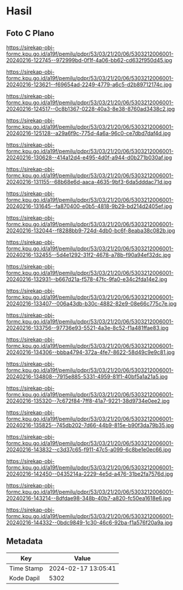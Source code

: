 # Hasil

## Foto C Plano

https://sirekap-obj-formc.kpu.go.id/a19f/pemilu/pdpr/53/03/21/20/06/5303212006001-20240216-122745--972999bd-0f1f-4a06-bb62-cd632f950d45.jpg

https://sirekap-obj-formc.kpu.go.id/a19f/pemilu/pdpr/53/03/21/20/06/5303212006001-20240216-123621--f69654ad-2249-4779-a6c5-d2b89712174c.jpg

https://sirekap-obj-formc.kpu.go.id/a19f/pemilu/pdpr/53/03/21/20/06/5303212006001-20240216-124517--0c8b1367-0228-40a3-8e38-8760ad3438c2.jpg

https://sirekap-obj-formc.kpu.go.id/a19f/pemilu/pdpr/53/03/21/20/06/5303212006001-20240216-125128--a29a6f9c-775d-4a6a-96c0-ce7dbd7daf4d.jpg

https://sirekap-obj-formc.kpu.go.id/a19f/pemilu/pdpr/53/03/21/20/06/5303212006001-20240216-130628--414a12d4-e495-4d0f-a944-d0b271b030af.jpg

https://sirekap-obj-formc.kpu.go.id/a19f/pemilu/pdpr/53/03/21/20/06/5303212006001-20240216-131155--68b68e6d-aaca-4635-9bf3-6da5dddac71d.jpg

https://sirekap-obj-formc.kpu.go.id/a19f/pemilu/pdpr/53/03/21/20/06/5303212006001-20240216-131645--fa870400-e0b5-4818-9b29-bd214d2405ef.jpg

https://sirekap-obj-formc.kpu.go.id/a19f/pemilu/pdpr/53/03/21/20/06/5303212006001-20240216-132044--f8288bb9-724d-4db0-bc6f-8eaba38c082b.jpg

https://sirekap-obj-formc.kpu.go.id/a19f/pemilu/pdpr/53/03/21/20/06/5303212006001-20240216-132455--5d4e1292-31f2-4678-a78b-f90a94ef32dc.jpg

https://sirekap-obj-formc.kpu.go.id/a19f/pemilu/pdpr/53/03/21/20/06/5303212006001-20240216-132931--b667d21a-f578-47fc-9fa0-e34c2fda14e2.jpg

https://sirekap-obj-formc.kpu.go.id/a19f/pemilu/pdpr/53/03/21/20/06/5303212006001-20240216-133407--006a43db-b30c-4882-82e9-08e66c775c7e.jpg

https://sirekap-obj-formc.kpu.go.id/a19f/pemilu/pdpr/53/03/21/20/06/5303212006001-20240216-133756--97736e93-5521-4a3e-8c52-f1a481ffae83.jpg

https://sirekap-obj-formc.kpu.go.id/a19f/pemilu/pdpr/53/03/21/20/06/5303212006001-20240216-134306--bbba4794-372a-4fe7-8622-58d49c9e9c81.jpg

https://sirekap-obj-formc.kpu.go.id/a19f/pemilu/pdpr/53/03/21/20/06/5303212006001-20240216-134808--7915e885-5331-4959-81f1-40bf5a1a21a5.jpg

https://sirekap-obj-formc.kpu.go.id/a19f/pemilu/pdpr/53/03/21/20/06/5303212006001-20240216-135320--7c672f84-7ff8-41a7-9221-38d9734e0ee2.jpg

https://sirekap-obj-formc.kpu.go.id/a19f/pemilu/pdpr/53/03/21/20/06/5303212006001-20240216-135825--745db202-7d66-44b9-815e-b90f3da79b35.jpg

https://sirekap-obj-formc.kpu.go.id/a19f/pemilu/pdpr/53/03/21/20/06/5303212006001-20240216-143832--c3d37c65-f911-47c5-a099-6c8be1e0ec66.jpg

https://sirekap-obj-formc.kpu.go.id/a19f/pemilu/pdpr/53/03/21/20/06/5303212006001-20240216-142450--0435214a-2229-4e5d-a476-31be2fa7576d.jpg

https://sirekap-obj-formc.kpu.go.id/a19f/pemilu/pdpr/53/03/21/20/06/5303212006001-20240216-143214--8dfdae98-348b-40b7-a820-fc50ea1618e6.jpg

https://sirekap-obj-formc.kpu.go.id/a19f/pemilu/pdpr/53/03/21/20/06/5303212006001-20240216-144332--0bdc9849-1c30-46c6-92ba-f1a576f20a9a.jpg


## Metadata

| Key        | Value               |
| ---------- | ------------------- |
| Time Stamp | 2024-02-17 13:05:41 |
| Kode Dapil | 5302                |



